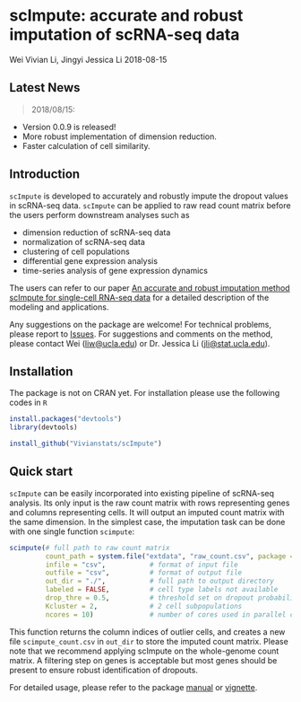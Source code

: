 scImpute: accurate and robust imputation of scRNA-seq data
================
Wei Vivian Li, Jingyi Jessica Li
2018-08-15

<!-- README.md is generated from README.Rmd. Please edit that file -->
Latest News
-----------

> 2018/08/15:

-   Version 0.0.9 is released!
-   More robust implementation of dimension reduction.
-   Faster calculation of cell similarity.

Introduction
------------

`scImpute` is developed to accurately and robustly impute the dropout values in scRNA-seq data. `scImpute` can be applied to raw read count matrix before the users perform downstream analyses such as

-   dimension reduction of scRNA-seq data
-   normalization of scRNA-seq data
-   clustering of cell populations
-   differential gene expression analysis
-   time-series analysis of gene expression dynamics

The users can refer to our paper [An accurate and robust imputation method scImpute for single-cell RNA-seq data](https://www.nature.com/articles/s41467-018-03405-7) for a detailed description of the modeling and applications.

Any suggestions on the package are welcome! For technical problems, please report to [Issues](https://github.com/Vivianstats/scImpute/issues). For suggestions and comments on the method, please contact Wei (<liw@ucla.edu>) or Dr. Jessica Li (<jli@stat.ucla.edu>).

Installation
------------

The package is not on CRAN yet. For installation please use the following codes in `R`

``` r
install.packages("devtools")
library(devtools)

install_github("Vivianstats/scImpute")
```

Quick start
-----------

`scImpute` can be easily incorporated into existing pipeline of scRNA-seq analysis. Its only input is the raw count matrix with rows representing genes and columns representing cells. It will output an imputed count matrix with the same dimension. In the simplest case, the imputation task can be done with one single function `scimpute`:

``` r
scimpute(# full path to raw count matrix
         count_path = system.file("extdata", "raw_count.csv", package = "scImpute"), 
         infile = "csv",           # format of input file
         outfile = "csv",          # format of output file
         out_dir = "./",           # full path to output directory
         labeled = FALSE,          # cell type labels not available
         drop_thre = 0.5,          # threshold set on dropout probability
         Kcluster = 2,             # 2 cell subpopulations
         ncores = 10)              # number of cores used in parallel computation
```

This function returns the column indices of outlier cells, and creates a new file `scimpute_count.csv` in `out_dir` to store the imputed count matrix. Please note that we recommend applying scImpute on the whole-genome count matrix. A filtering step on genes is acceptable but most genes should be present to ensure robust identification of dropouts.

For detailed usage, please refer to the package [manual](https://github.com/Vivianstats/scImpute/blob/master/inst/docs/) or [vignette](https://github.com/Vivianstats/scImpute/blob/master/vignettes/scImpute-vignette.Rmd).
